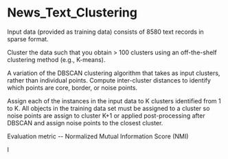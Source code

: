 # News_Text_Clustering

Input data (provided as training data) consists of 8580 text records in sparse format.

Cluster the data such that you obtain > 100 clusters using an off-the-shelf clustering
method (e.g., K-means).

A variation of the DBSCAN clustering algorithm that takes as input clusters,
rather than individual points. Compute inter-cluster distances to identify which points
are core, border, or noise points.

Assign each of the instances in the input data to K
clusters identified from 1 to K. All objects in the training data set must be assigned to a
cluster so noise points are assign to cluster K+1 or applied post-processing
after DBSCAN and assign noise points to the closest cluster.


Evaluation metric -- Normalized Mutual Information Score (NMI)


I
